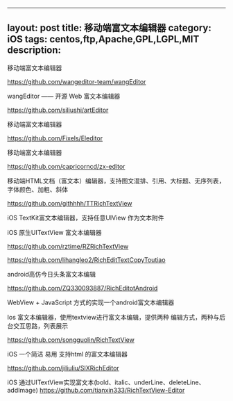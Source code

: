 
---
layout: post
title: 移动端富文本编辑器
category: iOS
tags: centos,ftp,Apache,GPL,LGPL,MIT
description: 
---


移动端富文本编辑器

https://github.com/wangeditor-team/wangEditor

wangEditor —— 开源 Web 富文本编辑器


https://github.com/siliushi/artEditor

移动端富文本编辑器


https://github.com/Fixels/Eleditor

移动端富文本编辑器



https://github.com/capricorncd/zx-editor

移动端HTML文档（富文本）编辑器，支持图文混排、引用、大标题、无序列表，字体颜色、加粗、斜体

https://github.com/githhhh/TTRichTextView

iOS TextKit富文本编辑器，支持任意UIView 作为文本附件


iOS 原生UITextView 富文本编辑器


https://github.com/rztime/RZRichTextView


https://github.com/lihangleo2/RichEditTextCopyToutiao


android高仿今日头条富文本编辑

https://github.com/ZQ330093887/RichEditotAndroid

WebView + JavaScript 方式的实现一个android富文本编辑器

Ios 富文本编辑器，使用textview进行富文本编辑，提供两种 编辑方式，两种与后台交互思路，列表展示

https://github.com/songguolin/RichTextView



iOS 一个简洁 易用 支持html 的富文本编辑器

https://github.com/jiliuliu/SIXRichEditor


iOS 通过UITextView实现富文本(bold、italic、underLine、deleteLine、addImage)
https://github.com/tianxin333/RichTextView-Editor

